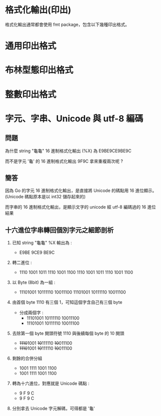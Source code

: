 格式化輸出(印出)
===
格式化輸出通常都會使用 fmt package，包含以下幾種印出格式。

# 通用印出格式

# 布林型態印出格式

# 整數印出格式

# 字元、字串、Unicode 與 utf-8 編碼
## 問題
為什麼 string "龜龜" 16 進制格式化輸出 (%X) 為 E9BE9CE9BE9C

而不是字元 '龜' 的 16 進制格式化輸出 9F9C 拿來重複兩次呢 ?

## 簡答
因為 Go 的字元 16 進制格式化輸出，是直接將 Unicode 的碼點用 16 進位顯示。(Unicode 碼點原本是以 int32 儲存起來的)

而字串的 16 進制格式化輸出，是顯示文字的 unicode 經 utf-8 編碼過的 16 進位結果

## 十六進位字串轉回個別字元之細節剖析
1. 已知 string "龜龜" %X 輸出為 : 
   * E9BE 9CE9 BE9C

2. 轉二進位 : 
    * 1110 1001 1011 1110 1001 1100 1110 1001 1011 1110 1001 1100

3. 以 Byte (8bit) 為一組 : 
   * 11101001 10111110 10011100 11101001 10111110 10011100
4. 由首個 byte 1110 有三個 1，可知這個字含自己有三個 byte 
   * 分成兩個字 : 
      * 11101001 10111110 10011100
      * 11101001 10111110 10011100

5. 去除第一個 byte 開頭符號 1110 與後續每個 byte 的 10 開頭
   * ~~1110~~1001 ~~10~~111110 ~~10~~011100 
   * ~~1110~~1001 ~~10~~111110 ~~10~~011100

6. 剩餘的合併分組
   * 1001 1111 1001 1100 
   * 1001 1111 1001 1100
7. 轉為十六進位，對應就是 Unicode 碼點 : 
   * 9 F 9 C 
   * 9 F 9 C
8. 分別拿去 Unicode 字元解碼，可得都是 '龜'